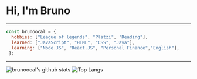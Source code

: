 # Hi, I'm Bruno
------------
```js
const brunoocal = {
  hobbies: ["League of legends", "Platzi", "Reading"],
  learned: ["JavaScript", "HTML", "CSS", "Java"],
  learning: ["Node.JS", "React.JS", "Personal Finance","English"],
 };
```
------------
![brunoocal's github stats](https://github-readme-stats.vercel.app/api?username=brunoocal&show_icons=true&theme=highcontrast&hide=prs)      ![Top Langs](https://github-readme-stats.vercel.app/api/top-langs/?username=brunoocal&langs_count=5&theme=highcontrast)
